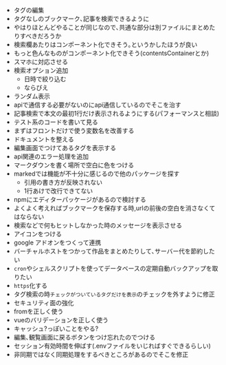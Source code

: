 * タグの編集
* タグなしのブックマーク､記事を検索できるように
* やはりほとんどやることが同じなので､共通な部分は別ファイルにまとめたりすべきだろうか
* 検索欄あたりはコンポーネント化できそう｡というかしたほうが良い
* もっと色んなものがコンポーネント化できそう(contentsContainerとか)
* スマホに対応させる
* 検索オプション追加
    * 日時で絞り込む
    * ならびえ
* ランダム表示
* apiで通信する必要がないのにapi通信しているのでそこを治す
* 記事検索で本文の最初1行だけ表示されるようにする(パフォーマンスと相談)
* テスト系のコードを書いて見る
* まずはフロントだけで使う変数名を改善する
* ドキュメントを整える
* 編集画面でつけてあるタグを表示する
* api関連のエラー処理を追加
* マークダウンを書く場所で空白に色をつける  
* markedでは機能が不十分に感じるので他のパッケージを探す
    * 引用の書き方が反映されない
    * 1行あけで改行できてない
* npmにエディターパッケージがあるので検討する
* よくよく考えればブックマークを保存する時,urlの前後の空白を消さなくてはならない
* 検索などで何もヒットしなかった時のメッセージを表示させる
* アイコンをつける
* google アドオンをつくって連携
* バーチャルホストをつかって作品をまとめたりして､サーバー代を節約したい
* `cron`やシェルスクリプトを使ってデータベースの定期自動バックアップを取りたい
* `https`化する
* タグ検索の時`チェックがついているタグだけを表示`のチェックを外すように修正
* セキュリティ面の強化
* fromを正しく使う
* vueのバリデーションを正しく使う
* キャッシュ?っぽいことをやる?
* 編集､観覧画面に戻るボタンをつけ忘れたのでつける
* セッション有効時間を伸ばす(.envファイルをいじればすぐできるらしい)
* 非同期ではなく同期処理をするべきところがあるのでそこを修正
